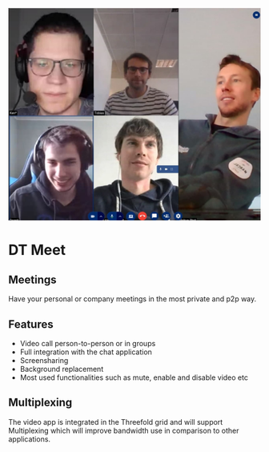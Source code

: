 
![](img/meet.jpg)

# DT Meet

## Meetings
Have your personal or company meetings in the most private and p2p way. 

## Features
- Video call person-to-person or in groups
- Full integration with the chat application
- Screensharing
- Background replacement
- Most used functionalities such as mute, enable and disable video etc

## Multiplexing
The video app is integrated in the Threefold grid and will support Multiplexing which will improve bandwidth use in comparison to other applications.
